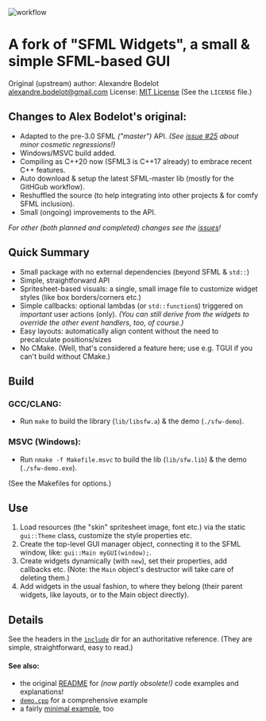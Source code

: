 ![workflow](https://github.com/xparq/sfw/actions/workflows/ci.yml/badge.svg)

A fork of "SFML Widgets", a small & simple SFML-based GUI
=========================================================

Original (upstream) author: Alexandre Bodelot <alexandre.bodelot@gmail.com>
License: [MIT License](http://opensource.org/licenses/MIT) (See the `LICENSE` file.)

## Changes to Alex Bodelot's original:

- Adapted to the pre-3.0 SFML _("master")_ API. _(See [issue #25](https://github.com/xparq/sfw/issues/25) about minor cosmetic regressions!)_
- Windows/MSVC build added.
- Compiling as C++20 now (SFML3 is C++17 already) to embrace recent C++ features.
- Auto download & setup the latest SFML-master lib (mostly for the GitHGub workflow).
- Reshuffled the source (to help integrating into other projects & for comfy SFML inclusion).
- Small (ongoing) improvements to the API.

_For other (both planned and completed) changes see the [issues](https://github.com/xparq/sfw/issues)!_

## Quick Summary

- Small package with no external dependencies (beyond SFML & `std::`)
- Simple, straightforward API
- Spritesheet-based visuals: a single, small image file to customize widget styles (like box borders/corners etc.)
- Simple callbacks: optional lambdas (or `std::function`s) triggered on _important_ user actions (only).
  _(You can still derive from the widgets to override the other event handlers, too, of course.)_
- Easy layouts: automatically align content without the need to precalculate positions/sizes
- No CMake. (Well, that's considered a feature here; use e.g. TGUI if you can't build without CMake.)

## Build

### GCC/CLANG:

- Run `make` to build the library (`lib/libsfw.a`) & the demo (`./sfw-demo`).

### MSVC (Windows):

- Run `nmake -f Makefile.msvc` to build the lib (`lib/sfw.lib`) & the demo (`./sfw-demo.exe`).

(See the Makefiles for options.)


## Use

1. Load resources (the "skin" spritesheet image, font etc.) via the static `gui::Theme` class,
   customize the style properties etc.
2. Create the top-level GUI manager object, connecting it to the SFML window, like: `gui::Main myGUI(window);`.
3. Create widgets dynamically (with `new`), set their properties, add callbacks etc.
   (Note: the `Main` object's destructor will take care of deleting them.)
4. Add widgets in the usual fashion, to where they belong (their parent widgets, like layouts,
   or to the Main object directly).


## Details

See the headers in the [`include`](include/sfw) dir for an authoritative reference.
(They are simple, straightforward, easy to read.)

#### See also:

* the original [README](https://github.com/abodelot/sfml-widgets/blob/master/README.md) for _(now partly obsolete!)_ code examples and explanations!
* [`demo.cpp`](src/demo.cpp) for a comprehensive example
* a fairly [minimal example](doc/minimal_example.cpp), too
